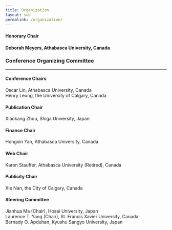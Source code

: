 ```yaml
---
title: Organization
layout: sub
permalink: /organization/
---
```

 <h4> Honorary Chair <h4>
 
Deborah Meyers, Athabasca University, Canada</br>
 
<h3>Conference Organizing Committee</h3>
<hr/>
 

<h4>Conference Chairs</h4> 

Oscar Lin, Athabasca University, Canada 
<br/>
Henry Leung, the University of Calgary, Canada 


<h4>Publication Chair </h4> 

Xiaokang Zhou, Shiga University, Japan 


<h4>Finance Chair</h4> 

Hongxin Yan, Athabasca University, Canada  

<h4>Web Chair </h4> 

Karen Stauffer, Athabasca University (Retired), Canada 

<h4> Publicity Chair </h4>

Xie Nan, the City of Calgary, Canada <br/>

<h4>Steering Committee  </h4> 

Jianhua Ma (Chair), Hosei University, Japan 
<br/>
Laurence T. Yang (Chair), St. Francis Xavier University, Canada 
<br/>
Bernady O. Apduhan, Kyushu Sangyo University, Japan
<br/>


